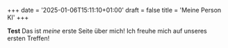 +++
date = '2025-01-06T15:11:10+01:00'
draft = false
title = 'Meine Person KI'
+++

**Test**
Das ist _meine_ erste Seite über mich!
Ich freuhe mich auf unseres ersten Treffen!
